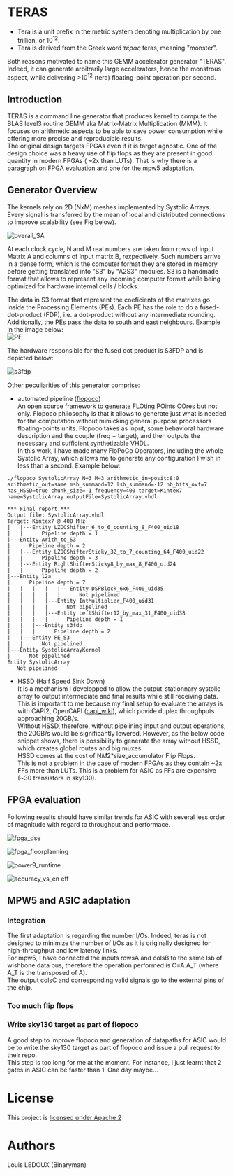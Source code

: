 # TERAS

* Tera is a unit prefix in the metric system denoting multiplication by one trillion, or 10<sup>12</sup>.
* Tera is derived from the Greek word *τέρας* teras, meaning "monster".

Both reasons motivated to name this GEMM accelerator generator "TERAS". Indeed, it can generate arbitrarily large accelerators, hence the monstrous aspect, while delivering >10<sup>12</sup> (tera) floating-point operation per second.

## Introduction

TERAS is a command line generator that produces kernel to compute the BLAS level3 routine GEMM aka Matrix-Matrix Multiplication (MMM). It focuses on arithmetic aspects to be able to save power consumption while offering more precise and reproducible results.  
The original design targets FPGAs even if it is target agnostic. One of the design choice was a heavy use of flip flops as they are present in good quantity in modern FPGAs ( ~2x than LUTs). That is why there is a paragraph on FPGA evaluation and one for the mpw5 adaptation.

## Generator Overview

The kernels rely on 2D (NxM) meshes implemented by Systolic Arrays. Every signal is transferred by the mean of local and distributed connections to improve scalability (see Fig below). 
  
![overall_SA](https://user-images.githubusercontent.com/937470/161559284-bda5cf49-2cf6-426a-a57b-295eebc6874b.png)


At each clock cycle, N and M real numbers are taken from rows of input Matrix A and columns of input matrix B, rexpectively. Such numbers arrive in a dense form, which is the computer format they are stored in memory before getting translated into "S3" by "A2S3" modules. S3 is a handmade format that allows to represent any incoming computer format while being optimized for hardware internal cells /  blocks.

The data in S3 format that represent the coeficients of the matrixes go inside the Processing Elements (PEs). Each PE has the role to do a fused-dot-product (FDP), i.e. a dot-product without any intermediate rounding. Additionally, the PEs pass the data to south and east neighbours. Example in the image below:  
![PE](https://user-images.githubusercontent.com/937470/161559537-d5735fe3-31c7-48f2-baac-6a2b806efcbf.png)

The hardware responsible for the fused dot product is S3FDP and is depicted below:  
  
![s3fdp](https://user-images.githubusercontent.com/937470/161559861-dd94410d-38a9-4bf8-9945-821b69895a8f.png)


Other peculiarities of this generator comprise:

* automated pipeline ([flopoco](https://flopoco.org/))  
An open source framework to generate FLOting POints COres but not only. Flopoco philosophy is that it allows to generate just what is needed for the computation without mimicking general purpose processors floating-points units. Flopoco takes as input, some behavioral hardware description and the couple (freq + target), and then outputs the necessary and sufficient synthetizable VHDL.  
In this work, I have made many FloPoCo Operators, including the whole Systolic Array, which allows me to generate any configuration I wish in less than a second. Example below:  

```
./flopoco SystolicArray N=3 M=3 arithmetic_in=posit:8:0 arithmetic_out=same msb_summand=12 lsb_summand=-12 nb_bits_ovf=7 has_HSSD=true chunk_size=-1 frequency=400 target=Kintex7 name=SystolicArray outputFile=SystolicArray.vhdl

*** Final report ***
Output file: SystolicArray.vhdl
Target: Kintex7 @ 400 MHz
|   |---Entity LZOCShifter_6_to_6_counting_8_F400_uid18
|   |      Pipeline depth = 1
|---Entity Arith_to_S3
|      Pipeline depth = 2
|   |---Entity LZOCShifterSticky_32_to_7_counting_64_F400_uid22
|   |      Pipeline depth = 3
|   |---Entity RightShifterSticky8_by_max_8_F400_uid24
|   |      Pipeline depth = 2
|---Entity l2a
|      Pipeline depth = 7
|   |   |   |   |---Entity DSPBlock_6x6_F400_uid35
|   |   |   |   |      Not pipelined
|   |   |   |---Entity IntMultiplier_F400_uid31
|   |   |   |      Not pipelined
|   |   |   |---Entity LeftShifter12_by_max_31_F400_uid38
|   |   |   |      Pipeline depth = 1
|   |   |---Entity s3fdp
|   |   |      Pipeline depth = 2
|   |---Entity PE_S3
|   |      Not pipelined
|---Entity SystolicArrayKernel
|      Not pipelined
Entity SystolicArray
   Not pipelined

```


* HSSD (Half Speed Sink Down)  
It is a mechanism I developped to allow the output-stationnary systolic array to output intermediate and final results while still receiving data.  
This is important to me because my final setup to evaluate the arrays is with CAPI2, OpenCAPI ([capi_wiki](https://en.wikipedia.org/wiki/Coherent_Accelerator_Processor_Interface)), which povide duplex throughputs approaching 20GB/s.  
Without HSSD, therefore, without pipelining input and output operations, the 20GB/s would be significantly lowered. However, as the below code snippet shows, there is possibility to generate the array without HSSD, which creates global routes and big muxes.  
HSSD comes at the cost of N*M*2*size_accumulator Flip Flops.  
This is not a problem in the case of modern FPGAs as they contain ~2x FFs more than LUTs. This is a problem for ASIC as FFs are expensive (~30 transistors in sky130).

## FPGA evaluation

Following results should have similar trends for ASIC with several less order of magnitude with regard to throughput and performace.
  
![fpga_dse](https://user-images.githubusercontent.com/937470/161560423-e654d06a-f39e-46b4-aeec-1d6739de8396.png)

![fpga_floorplanning](https://user-images.githubusercontent.com/937470/161560261-af9f6d1a-434a-4d74-aeea-5e722e9bc8b5.png)

![power9_runtime](https://user-images.githubusercontent.com/937470/161560583-5ad7011e-e3c7-4923-a9a8-28a448d63288.png)

![accuracy_vs_en eff](https://user-images.githubusercontent.com/937470/159266031-37893968-c0dd-47cf-9bf4-97b38a5baa04.png)



## MPW5 and ASIC adaptation

### Integration
The first adaptation is regarding the number I/Os. Indeed, teras is not designed to minimize the number of I/Os as it is originally designed for high-throughput and low latency links.  
For mpw5, I have connected the inputs rowsA and colsB to the same lsb of wishbone data bus, therefore the operation performed is C=A.A_T (where A_T is the transposed of A).  
The output colsC and corresponding valid signals go to the external pins of the chip.  

### Too much flip flops

### Write sky130 target as  part of flopoco
A good step to improve flopoco and generation of datapaths for ASIC would be to write the sky130 target as part of flopoco and issue a pull request to their repo.  
This step is too long for me at the moment. For instance, I just learnt that 2 gates in ASIC can be faster than 1. One day maybe...


# License

This project is [licensed under Apache 2](LICENSE)

# Authors

Louis LEDOUX (Binaryman)
